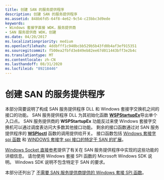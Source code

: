 ```yaml
---
title: 创建 SAN 的服务提供程序
description: 创建 SAN 的服务提供程序
ms.assetid: 848b6fd5-64f8-4e62-9c54-c23bbc3d9ede
keywords:
- Windows 套接字直接 WDK，服务提供商
- SAN 服务提供商 WDK，创建
ms.date: 04/20/2017
ms.localizationpriority: medium
ms.openlocfilehash: 4ddbfff1c940bcbb529b5b43fd0b4af3ef915351
ms.sourcegitcommit: f500ea2fbfd3e849eb82ee67d011443bff3e2b4c
ms.translationtype: MT
ms.contentlocale: zh-CN
ms.lasthandoff: 08/31/2020
ms.locfileid: "89218446"
---
```

# <a name="creating-a-service-provider-for-a-san"></a>创建 SAN 的服务提供程序





本部分简要说明了构成 SAN 服务提供程序 DLL 和 Windows 套接字交换机之间的接口的功能。 SAN 服务提供程序 DLL 为其初始化函数 [**WSPStartupEx**](/previous-versions/windows/hardware/network/ff566321(v=vs.85))导出单个入口点。 SAN 服务提供商的 **WSPStartupEx** 功能反过来使 Windows 套接字交换机可以通过调度表访问大多数其他接口功能。 剩余的接口函数通过对 SAN 服务提供程序的 [**WSPIoctl**](/previous-versions/windows/hardware/network/ff566296(v=vs.85)) 函数的调用提供给开关。 接口函数包括 [Windows 套接字 spi 函数](windows-sockets-spi-functions-required-for-sans.md) 和 [WINDOWS 套接字 spi 接口的特定于 SAN 的扩展](windows-sockets-spi-extensions-for-sans.md)。

[Windows Socket 直接参考](/previous-versions/windows/hardware/network/ff565857(v=vs.85))提供了有关在 SAN 服务提供程序中实现的这些功能的详细信息。 请勿使用 Windows 套接 SPI 函数的 Microsoft Windows SDK 说明。 Windows SDK 说明不包含特定于 SAN 的要求。

本部分还列出了 [不需要 SAN 服务提供商提供的 Windows 套接 SPI 函数](windows-sockets-spi-functions-not-required-for-sans.md)。

 

